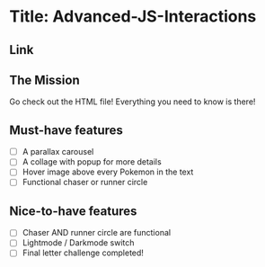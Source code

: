# Title: Advanced-JS-Interactions

## Link


## The Mission
Go check out the HTML file! Everything you need to know is there!

## Must-have features
- [ ] A parallax carousel
- [ ] A collage with popup for more details
- [ ] Hover image above every Pokemon in the text
- [ ] Functional chaser or runner circle

## Nice-to-have features
- [ ] Chaser AND runner circle are functional
- [ ] Lightmode / Darkmode switch
- [ ] Final letter challenge completed!
